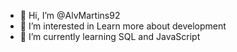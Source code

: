 - 👋 Hi, I’m @AlvMartins92
- 👀 I’m interested in Learn more about development
- 🌱 I’m currently learning SQL and JavaScript
